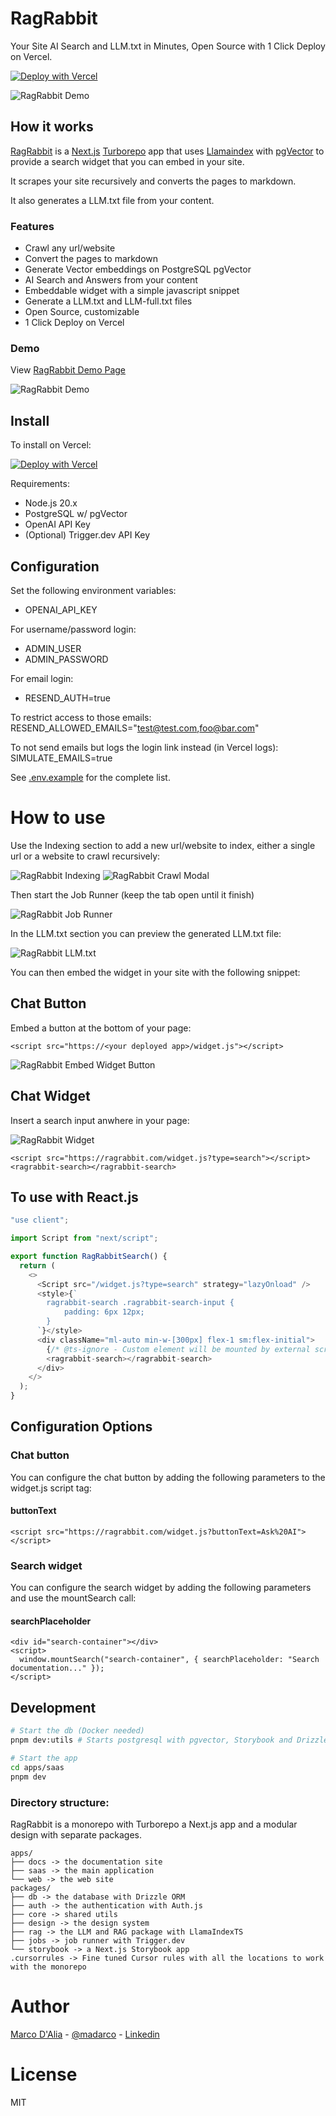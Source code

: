 # RagRabbit

Your Site AI Search and LLM.txt in Minutes, Open Source with 1 Click Deploy on Vercel.

[![Deploy with Vercel](https://vercel.com/button)](https://vercel.com/new/clone?repository-url=https%3A%2F%2Fgithub.com%2Fmadarco%2Fragrabbit&env=OPENAI_API_KEY,ADMIN_USER,ADMIN_PASSWORD&envDescription=Get%20an%20OpenAI%20Api%20Key%20and%20set%20ADMIN_USER%20and%20ADMIN_PASSWORD%20to%20the%20desired%20credentials%20to%20secure%20the%20%2Fadmin%20section.%20Also%20be%20sure%20to%20enable%20the%20Postgres%20database%20integration&envLink=https%3A%2F%2Fplatform.openai.com%2Fapi-keys&demo-title=RagRabbit%20-%20AI%20Site%20Search%20and%20LLM.txt&demo-description=Site%20AI%20Search%20and%20LLM.txt%20in%20Minutes%2C%20Open%20Source%20with%201%20Click%20Deploy%20on%20Vercel.&demo-url=https%3A%2F%2Fragrabbit.vercel.app%2F&demo-image=https%3A%2F%2Fgithub.com%2Fmadarco%2Fragrabbit%2Fblob%2Fmain%2Fapps%2Fdocs%2Fpublic%2Fragrabbit_demo.png&stores=%5B%7B%22type%22%3A%22postgres%22%7D%5D)

![RagRabbit Demo](./apps/docs/public/ragrabbit.gif)

## How it works

[RagRabbit](https://github.com/madarco/ragrabbit) is a [Next.js](https://nextjs.org/) [Turborepo](https://turbo.build/repo) app that uses [Llamaindex](https://github.com/run-llama/LlamaIndexTS) with [pgVector](https://github.com/pgvector/pgvector) to provide a search widget that you can embed in your site.

It scrapes your site recursively and converts the pages to markdown.

It also generates a LLM.txt file from your content.

### Features

- Crawl any url/website
- Convert the pages to markdown
- Generate Vector embeddings on PostgreSQL pgVector
- AI Search and Answers from your content
- Embeddable widget with a simple javascript snippet
- Generate a LLM.txt and LLM-full.txt files
- Open Source, customizable
- 1 Click Deploy on Vercel

### Demo

View [RagRabbit Demo Page](https://ragrabbit.vercel.app/widget/demo)

![RagRabbit Demo](./apps/docs/public/ragrabbit_demo.png)

## Install

To install on Vercel:

[![Deploy with Vercel](https://vercel.com/button)](https://vercel.com/new/clone?repository-url=https%3A%2F%2Fgithub.com%2Fmadarco%2Fragrabbit&env=OPENAI_API_KEY,ADMIN_USER,ADMIN_PASSWORD&envDescription=Get%20an%20OpenAI%20Api%20Key%20and%20set%20ADMIN_USER%20and%20ADMIN_PASSWORD%20to%20the%20desired%20credentials%20to%20secure%20the%20%2Fadmin%20section.%20Also%20be%20sure%20to%20enable%20the%20Postgres%20database%20integration&envLink=https%3A%2F%2Fplatform.openai.com%2Fapi-keys&demo-title=RagRabbit%20-%20AI%20Site%20Search%20and%20LLM.txt&demo-description=Site%20AI%20Search%20and%20LLM.txt%20in%20Minutes%2C%20Open%20Source%20with%201%20Click%20Deploy%20on%20Vercel.&demo-url=https%3A%2F%2Fragrabbit.vercel.app%2F&demo-image=https%3A%2F%2Fgithub.com%2Fmadarco%2Fragrabbit%2Fblob%2Fmain%2Fapps%2Fdocs%2Fpublic%2Fragrabbit_demo.png&stores=%5B%7B%22type%22%3A%22postgres%22%7D%5D)

Requirements:

- Node.js 20.x
- PostgreSQL w/ pgVector
- OpenAI API Key
- (Optional) Trigger.dev API Key

## Configuration

Set the following environment variables:

- OPENAI_API_KEY

For username/password login:

- ADMIN_USER
- ADMIN_PASSWORD

For email login:

- RESEND_AUTH=true

To restrict access to those emails:
RESEND_ALLOWED_EMAILS="test@test.com,foo@bar.com"

To not send emails but logs the login link instead (in Vercel logs):
SIMULATE_EMAILS=true

See [.env.example](./apps/saas/.env.example) for the complete list.

# How to use

Use the Indexing section to add a new url/website to index, either a single url or a website to crawl recursively:

![RagRabbit Indexing](./apps/docs/public/ragrabbit_indexing.png)
![RagRabbit Crawl Modal](./apps/docs/public/ragrabbit_crawl_modal.png)

Then start the Job Runner (keep the tab open until it finish)

![RagRabbit Job Runner](./apps/docs/public/ragrabbit_job_runner.png)

In the LLM.txt section you can preview the generated LLM.txt file:

![RagRabbit LLM.txt](./apps/docs/public/ragrabbit_llm_txt.png)

You can then embed the widget in your site with the following snippet:

## Chat Button

Embed a button at the bottom of your page:

```
<script src="https://<your deployed app>/widget.js"></script>
```

![RagRabbit Embed Widget Button](./apps/docs/public/ragrabbit_button.png)

## Chat Widget

Insert a search input anwhere in your page:

![RagRabbit Widget](./apps/docs/public/ragrabbit_search_field.png)

```
<script src="https://ragrabbit.com/widget.js?type=search"></script>
<ragrabbit-search></ragrabbit-search>
```

## To use with React.js

```typescript
"use client";

import Script from "next/script";

export function RagRabbitSearch() {
  return (
    <>
      <Script src="/widget.js?type=search" strategy="lazyOnload" />
      <style>{`
        ragrabbit-search .ragrabbit-search-input {
            padding: 6px 12px;
        }
      `}</style>
      <div className="ml-auto min-w-[300px] flex-1 sm:flex-initial">
        {/* @ts-ignore - Custom element will be mounted by external script */}
        <ragrabbit-search></ragrabbit-search>
      </div>
    </>
  );
}
```

## Configuration Options

### Chat button

You can configure the chat button by adding the following parameters to the widget.js script tag:

#### buttonText

```
<script src="https://ragrabbit.com/widget.js?buttonText=Ask%20AI"></script>
```

### Search widget

You can configure the search widget by adding the following parameters and use the mountSearch call:

#### searchPlaceholder

```
<div id="search-container"></div>
<script>
  window.mountSearch("search-container", { searchPlaceholder: "Search documentation..." });
</script>
```

## Development

```bash
# Start the db (Docker needed)
pnpm dev:utils # Starts postgresql with pgvector, Storybook and Drizzle ORM Studio

# Start the app
cd apps/saas
pnpm dev
```

### Directory structure:

RagRabbit is a monorepo with Turborepo a Next.js app and a modular design with separate packages.

```
apps/
├── docs -> the documentation site
├── saas -> the main application
└── web -> the web site
packages/
├── db -> the database with Drizzle ORM
├── auth -> the authentication with Auth.js
├── core -> shared utils
├── design -> the design system
├── rag -> the LLM and RAG package with LlamaIndexTS
├── jobs -> job runner with Trigger.dev
└── storybook -> a Next.js Storybook app
.cursorrules -> Fine tuned Cursor rules with all the locations to work with the monorepo
```

# Author

[Marco D'Alia](https://www.madarco.net) - [@madarco](https://x.com/madarco) - [Linkedin](https://www.linkedin.com/in/marcodalia/)

# License

MIT
